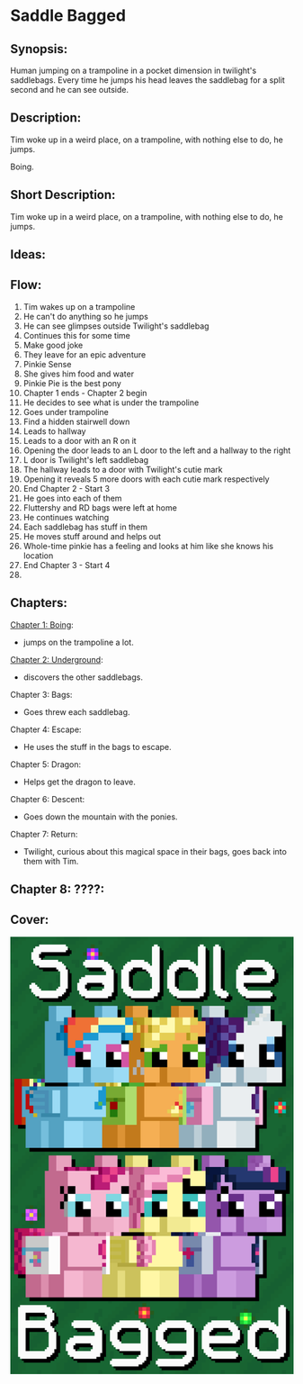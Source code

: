 # Saddle Bagged

## Synopsis:
Human jumping on a trampoline in a pocket dimension in twilight's saddlebags. Every time he jumps his head leaves the saddlebag for a split second and he can see outside.

## Description:
Tim woke up in a weird place, on a trampoline, with nothing else to do, he jumps.

Boing.

## Short Description:
Tim woke up in a weird place, on a trampoline, with nothing else to do, he jumps.

## Ideas:


## Flow:
1. Tim wakes up on a trampoline
2. He can't do anything so he jumps
3. He can see glimpses outside Twilight's saddlebag
4. Continues this for some time
5. Make good joke
6. They leave for an epic adventure
7. Pinkie Sense
8. She gives him food and water
9. Pinkie Pie is the best pony
10. Chapter 1 ends  - Chapter 2 begin
11. He decides to see what is under the trampoline
12. Goes under trampoline
13. Find a hidden stairwell down
14. Leads to hallway
15. Leads to a door with an R on it
16. Opening the door leads to an L door to the left and a hallway to the right
17. L door is Twilight's left saddlebag
18. The hallway leads to a door with Twilight's cutie mark
19. Opening it reveals 5 more doors with each cutie mark respectively
20. End Chapter 2 - Start 3
21. He goes into each of them
22. Fluttershy and RD bags were left at home
23. He continues watching
24. Each saddlebag has stuff in them
25. He moves stuff around and helps out
26. Whole-time pinkie has a feeling and looks at him like she knows his location
27. End Chapter 3 - Start 4
28. 

## Chapters:
[Chapter 1: Boing](01-boing.md):
 - jumps on the trampoline a lot.

[Chapter 2: Underground](02-underground.md):
 - discovers the other saddlebags.

Chapter 3: Bags:
 - Goes threw each saddlebag.

Chapter 4: Escape:
- He uses the stuff in the bags to escape.

Chapter 5: Dragon:
- Helps get the dragon to leave.

Chapter 6: Descent:
- Goes down the mountain with the ponies.

Chapter 7: Return:
 - Twilight, curious about this magical space in their bags, goes back into them with Tim.

Chapter 8: ????:
 - 

## Cover:
![cover](./saddle-bagged-cover-upscaled.png)